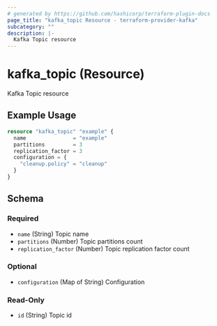 ```yaml
---
# generated by https://github.com/hashicorp/terraform-plugin-docs
page_title: "kafka_topic Resource - terraform-provider-kafka"
subcategory: ""
description: |-
  Kafka Topic resource
---
```


# kafka_topic (Resource)

Kafka Topic resource

## Example Usage

```terraform
resource "kafka_topic" "example" {
  name               = "example"
  partitions         = 3
  replication_factor = 3
  configuration = {
    "cleanup.policy" = "cleanup"
  }
}
```

<!-- schema generated by tfplugindocs -->
## Schema

### Required

- `name` (String) Topic name
- `partitions` (Number) Topic partitions count
- `replication_factor` (Number) Topic replication factor count

### Optional

- `configuration` (Map of String) Configuration

### Read-Only

- `id` (String) Topic id
